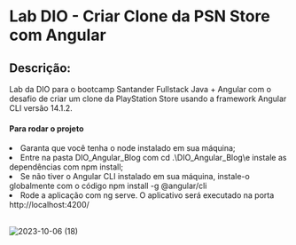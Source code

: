 # Lab DIO - Criar Clone da PSN Store com Angular

<h2>Descrição:</h2>
Lab da DIO para o bootcamp Santander Fullstack Java + Angular com o desafio de criar um clone da PlayStation Store usando a framework Angular CLI versão 14.1.2.


<h4>Para rodar o projeto</h4>
<li>Garanta que você tenha o node instalado em sua máquina;</li>
<li>Entre na pasta DIO_Angular_Blog com cd .\DIO_Angular_Blog\e instale as dependências com npm install;</li>
<li>Se não tiver o Angular CLI instalado em sua máquina, instale-o globalmente com o código npm install -g @angular/cli</li>
<li>Rode a aplicação com ng serve. O aplicativo será executado na porta http://localhost:4200/</li>
<br>

![2023-10-06 (18)](https://github.com/PriscilaKimura/PlayStation-Store-Clone-TypeScript/assets/141864300/93683505-ca80-4ce2-a12a-596f0930dd21)
